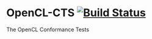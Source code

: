 # OpenCL-CTS [![Build Status](https://www.travis-ci.org/wenfeng-crazybrother/CL-CTS.svg?branch=master)](https://www.travis-ci.org/wenfeng-crazybrother/CL-CTS)
The OpenCL Conformance Tests
